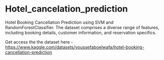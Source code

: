 # Hotel_cancelation_prediction
Hotel Booking Cancellation Prediction using SVM and RandomForestClassifier. The dataset comprises a diverse range of features, including booking details, customer information, and reservation specifics.

Get access the the dataset here - https://www.kaggle.com/datasets/youssefaboelwafa/hotel-booking-cancellation-prediction

